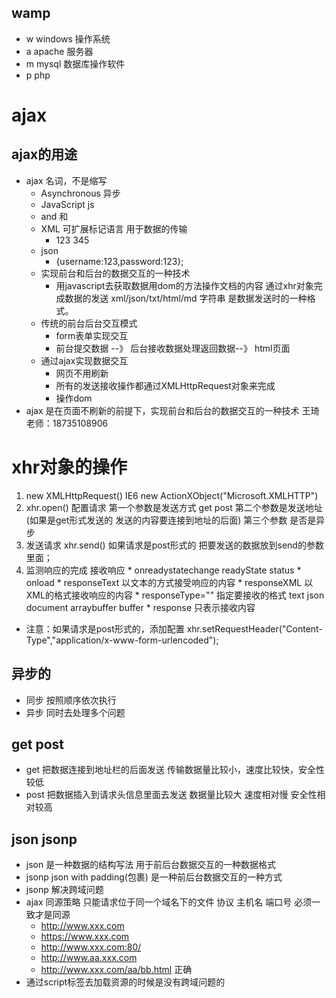 ## wamp
  * w   windows 操作系统
  * a   apache 服务器
  * m    mysql  数据库操作软件
  * p    php
# ajax
## ajax的用途
  * ajax  名词，不是缩写
    * Asynchronous 异步
    * JavaScript js
    * and  和
    * XML 可扩展标记语言  用于数据的传输
      * <user>
           <username>123</username>
           <password>345</password>
        </user>
    * json
      * {username:123,password:123};
    * 实现前台和后台的数据交互的一种技术
      * 用javascript去获取数据用dom的方法操作文档的内容 通过xhr对象完成数据的发送  xml/json/txt/html/md    字符串 是数据发送时的一种格式。
    * 传统的前台后台交互模式
      * form表单实现交互
      * 前台提交数据 --》 后台接收数据处理返回数据--》  html页面
    * 通过ajax实现数据交互
      * 网页不用刷新
      * 所有的发送接收操作都通过XMLHttpRequest对象来完成
      * 操作dom
* ajax 是在页面不刷新的前提下，实现前台和后台的数据交互的一种技术
      王琦老师：18735108906


# xhr对象的操作
  1. new XMLHttpRequest()   IE6  new ActionXObject("Microsoft.XMLHTTP")
  2. xhr.open()  配置请求  第一个参数是发送方式  get post  第二个参数是发送地址 (如果是get形式发送的 发送的内容要连接到地址的后面)  第三个参数 是否是异步
  3. 发送请求  xhr.send()  如果请求是post形式的 把要发送的数据放到send的参数里面；
  4. 监测响应的完成  接收响应
    * onreadystatechange  readyState  status
    * onload
    * responseText  以文本的方式接受响应的内容
    * responseXML   以XML的格式接收响应的内容
    * responseType=""  指定要接收的格式 text json document arraybuffer buffer
    * response  只表示接收内容
  * 注意：如果请求是post形式的，添加配置
  xhr.setRequestHeader("Content-Type","application/x-www-form-urlencoded");
## 异步的
  * 同步  按照顺序依次执行
  * 异步  同时去处理多个问题
## get post
  * get 把数据连接到地址栏的后面发送 传输数据量比较小，速度比较快，安全性较低
  * post  把数据插入到请求头信息里面去发送  数据量比较大  速度相对慢 安全性相对较高

## json jsonp
  * json 是一种数据的结构写法 用于前后台数据交互的一种数据格式
  * jsonp json with padding(包裹) 是一种前后台数据交互的一种方式
  * jsonp 解决跨域问题
  * ajax 同源策略 只能请求位于同一个域名下的文件  协议 主机名 端口号 必须一致才是同源
    * http://www.xxx.com
    * https://www.xxx.com
    * http://www.xxx.com:80/
    * http://www.aa.xxx.com
    * http://www.xxx.com/aa/bb.html   正确
  * 通过script标签去加载资源的时候是没有跨域问题的